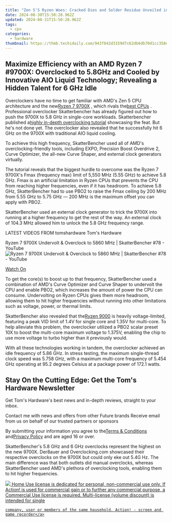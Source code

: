 ```yaml
---
title: "Zen 5'S Ryzen Woes: Cracked Dies and Solder Residue Unveiled in Photos of the Troubled Ryzen 9000 DL Production"
date: 2024-08-30T15:50:28.962Z
updated: 2024-08-31T15:50:28.962Z
tags:
  - cpu
categories:
  - hardware
thumbnail: https://thmb.techidaily.com/943f842d3159d7c62db6db70d1cc358ee65b1b4726dfe5cba10ba2bbf753775f.jpg
---
```


## Maximize Efficiency with an AMD Ryzen 7 #9700X: Overclocked to 5.8GHz and Cooled by Innovative AIO Liquid Technology; Revealing a Hidden Talent for 6 GHz Idle

Overclockers have no time to get familiar with AMD's Zen 5 CPU architecture and the new[Ryzen 7 9700X](https://www.tomshardware.com/pc-components/cpus/amd-ryzen-5-9600x-cpu-review) , which rivals the[best CPUs](https://www.tomshardware.com/reviews/best-cpus,3986.html) . Professional overclocker Skatterbencher has already figured out how to push the 9700X to 5.8 GHz in single-core workloads. Skatterbencher published a[highly in-depth overclocking tutorial](https://skatterbencher.com/2024/08/07/skatterbencher-78-ryzen-7-9700x-overclocked-to-5860-mhz/) showcasing the feat. But he's not done yet. The overclocker also revealed that he successfully hit 6 GHz on the 9700X with traditional AIO liquid cooling.

 To achieve this high frequency, SkatterBencher used all of AMD's overclocking-friendly tools, including EXPO, Precision Boost Overdrive 2, Curve Optimizer, the all-new Curve Shaper, and external clock generators virtually.

 The tutorial reveals that the biggest hurdle to overcome was the Ryzen 7 9700X's Fmax (frequency max) limit of 5,550 MHz (5.55 GHz) to achieve 5.8 GHz. Fmax is an artificial limitation in Ryzen CPUs that prevents the CPU from reaching higher frequencies, even if it has headroom. To achieve 5.8 GHz, SkatterBencher had to use PBO2 to raise the Fmax ceiling by 200 MHz from 5.55 GHz to 5.75 GHz — 200 MHz is the maximum offset you can apply with PBO2\.

 SkatterBencher used an external clock generator to trick the 9700X into running at a higher frequency to get the rest of the way. An external clock of 104.3 MHz allowed him to unlock the 5.8 GHz frequency range.

 LATEST VIDEOS FROM tomshardware Tom's Hardware

 Ryzen 7 9700X Undervolt & Overclock to 5860 MHz | SkatterBencher #78 - YouTube ![Ryzen 7 9700X Undervolt & Overclock to 5860 MHz | SkatterBencher #78 - YouTube](https://img.youtube.com/vi/3GV7q6CV7GY/maxresdefault.jpg)

[Watch On](https://youtu.be/3GV7q6CV7GY)

 To get the core(s) to boost up to that frequency, SkatterBencher used a combination of AMD's Curve Optimizer and Curve Shaper to undervolt the CPU and enable PBO2, which increases the amount of power the CPU can consume. Undervolting on Ryzen CPUs gives them more headroom, allowing them to hit higher frequencies without running into other limitations such as voltage, power, or thermal limits.

 SkatterBencher also revealed that the[Ryzen 9000](https://www.tomshardware.com/pc-components/cpus/amd-announces-zen-5-ryzen-9000-processors-launches-in-july-four-new-ryzen-9-7-and-5-processors-with-a-16-ipc-improvement) is heavily voltage-limited, featuring a peak VID limit of 1.4V for single core and 1.35V for multi-core. To help alleviate this problem, the overclocker utilized a PBO2 scalar preset 10X to boost the multi-core maximum voltage to 1.375V, enabling the chip to use more voltage to turbo higher than it previously would.

 With all these technologies working in tandem, the overclocker achieved an idle frequency of 5.86 GHz. In stress testing, the maximum single-thread clock speed was 5.758 GHz, with a maximum multi-core frequency of 5.454 GHz operating at 95.2 degrees Celsius at a package power of 172.1 watts.

## Stay On the Cutting Edge: Get the Tom's Hardware Newsletter

 Get Tom's Hardware's best news and in-depth reviews, straight to your inbox.

 Contact me with news and offers from other Future brands  Receive email from us on behalf of our trusted partners or sponsors

 By submitting your information you agree to the[Terms & Conditions](https://futureplc.com/terms-conditions/) and[Privacy Policy](https://futureplc.com/privacy-policy/) and are aged 16 or over.

 SkatterBencher's 5.8 GHz and 6 GHz overclocks represent the highest on the new 9700X. Der8auer and Overclocking.com showcased their respective overclocks on the 9700X but could only eke out 5.4G Hz. The main difference was that both outlets did manual overclocks, whereas SkatterBencher used AMD's plethora of overclocking tools, enabling them to hit higher frequencies.


<ins class="adsbygoogle"
     style="display:block"
     data-ad-format="autorelaxed"
     data-ad-client="ca-pub-7571918770474297"
     data-ad-slot="1223367746"></ins>



<ins class="adsbygoogle"
     style="display:block"
     data-ad-client="ca-pub-7571918770474297"
     data-ad-slot="8358498916"
     data-ad-format="auto"
     data-full-width-responsive="true"></ins>



<!-- affiliate ads begin -->
<a href="https://checkout.mirillis.com/order/checkout.php?PRODS=4704640&QTY=1&AFFILIATE=108875&CART=1"> <img src="https://secure.avangate.com/images/merchant/547a5a56d43f6d40f9a6a2f76501d013/products/1_mirillis_action_boxshot_store_1x.jpg" border="0">
	Home Use license is dedicated for personal, non-commercial use only. 
	If Action! is used for commercial gain or to further any commercial purpose, 
	a Commercial Use license is required. Multi-license (volume discount) is intended for single 
 
	company, user or members of the same household. Action! - screen and game recorder</a>
<!-- affiliate ads end -->